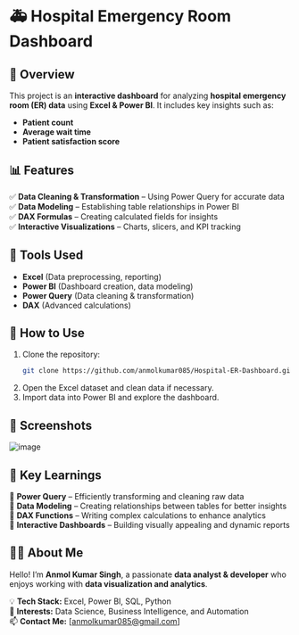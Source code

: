 # 🚑 Hospital Emergency Room Dashboard  

## 📌 Overview  
This project is an **interactive dashboard** for analyzing **hospital emergency room (ER) data** using **Excel & Power BI**. It includes key insights such as:  

- **Patient count**  
- **Average wait time**  
- **Patient satisfaction score**  

## 📊 Features  
✅ **Data Cleaning & Transformation** – Using Power Query for accurate data  
✅ **Data Modeling** – Establishing table relationships in Power BI  
✅ **DAX Formulas** – Creating calculated fields for insights  
✅ **Interactive Visualizations** – Charts, slicers, and KPI tracking  

## 📂 Tools Used  
- **Excel** (Data preprocessing, reporting)  
- **Power BI** (Dashboard creation, data modeling)  
- **Power Query** (Data cleaning & transformation)  
- **DAX** (Advanced calculations)  

## 🚀 How to Use  
1. Clone the repository:  
   ```bash
   git clone https://github.com/anmolkumar085/Hospital-ER-Dashboard.git
2. Open the Excel dataset and clean data if necessary.
3. Import data into Power BI and explore the dashboard.

## 📸 Screenshots
![image](https://github.com/user-attachments/assets/65f5caec-3de2-4f6a-af33-9b7611dffd52)

## 🎯 Key Learnings  
📌 **Power Query** – Efficiently transforming and cleaning raw data  
📌 **Data Modeling** – Creating relationships between tables for better insights  
📌 **DAX Functions** – Writing complex calculations to enhance analytics  
📌 **Interactive Dashboards** – Building visually appealing and dynamic reports  

## 👨‍💻 About Me  
Hello! I’m **Anmol Kumar Singh**, a passionate **data analyst & developer** who enjoys working with **data visualization and analytics**.  

💡 **Tech Stack:** Excel, Power BI, SQL, Python  
🎯 **Interests:** Data Science, Business Intelligence, and Automation  
📫 **Contact Me:** [anmolkumar085@gmail.com]  
